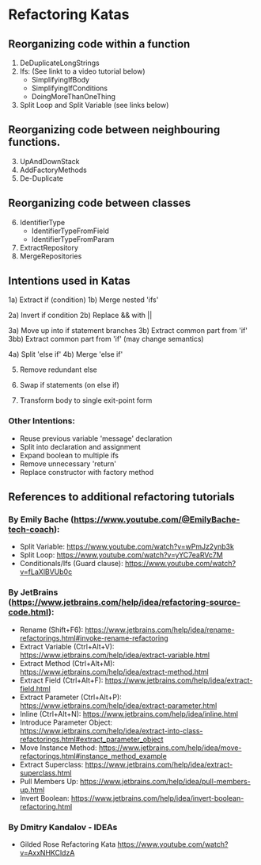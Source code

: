 # Refactoring Katas
## Reorganizing code within a function
1) DeDuplicateLongStrings
2) Ifs: (See linkt to a video tutorial below)
   - SimplifyingIfBody
   - SimplifyingIfConditions
   - DoingMoreThanOneThing
3) Split Loop and Split Variable (see links below)

## Reorganizing code between neighbouring functions.
3) UpAndDownStack
4) AddFactoryMethods
5) De-Duplicate

## Reorganizing code between classes
6) IdentifierType
   - IdentifierTypeFromField
   - IdentifierTypeFromParam
7) ExtractRepository
8) MergeRepositories


## Intentions used in Katas
1a) Extract if (condition)
1b) Merge nested 'ifs'

2a) Invert if condition
2b) Replace && with ||

3a) Move up into if statement branches
3b) Extract common part from 'if'
3bb) Extract common part from 'if' (may change semantics)

4a) Split 'else if'
4b) Merge 'else if'

5) Remove redundant else

6) Swap if statements (on else if)

7) Transform body to single exit-point form


### Other Intentions:
- Reuse previous variable 'message' declaration
- Split into declaration and assignment
- Expand boolean to multiple ifs
- Remove unnecessary 'return'
- Replace constructor with factory method


## References to additional refactoring tutorials

### By Emily Bache (https://www.youtube.com/@EmilyBache-tech-coach):
- Split Variable: https://www.youtube.com/watch?v=wPmJz2ynb3k
- Split Loop: https://www.youtube.com/watch?v=yYC7eaRVc7M
- Conditionals/Ifs (Guard clause): https://www.youtube.com/watch?v=fLaXlBVUb0c

### By JetBrains (https://www.jetbrains.com/help/idea/refactoring-source-code.html):
- Rename (Shift+F6): https://www.jetbrains.com/help/idea/rename-refactorings.html#invoke-rename-refactoring
- Extract Variable (Ctrl+Alt+V): https://www.jetbrains.com/help/idea/extract-variable.html
- Extract Method (Ctrl+Alt+M):  https://www.jetbrains.com/help/idea/extract-method.html
- Extract Field (Ctrl+Alt+F):  https://www.jetbrains.com/help/idea/extract-field.html
- Extract Parameter (Ctrl+Alt+P):  https://www.jetbrains.com/help/idea/extract-parameter.html
- Inline (Ctrl+Alt+N): https://www.jetbrains.com/help/idea/inline.html
- Introduce Parameter Object: https://www.jetbrains.com/help/idea/extract-into-class-refactorings.html#extract_parameter_object
- Move Instance Method: https://www.jetbrains.com/help/idea/move-refactorings.html#instance_method_example
- Extract Superclass: https://www.jetbrains.com/help/idea/extract-superclass.html
- Pull Members Up: https://www.jetbrains.com/help/idea/pull-members-up.html
- Invert Boolean: https://www.jetbrains.com/help/idea/invert-boolean-refactoring.html

### By Dmitry Kandalov - IDEAs
- Gilded Rose Refactoring Kata https://www.youtube.com/watch?v=AxxNHKCldzA
